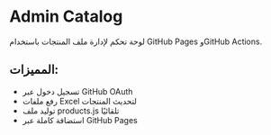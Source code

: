 # Admin Catalog

لوحة تحكم لإدارة ملف المنتجات باستخدام GitHub Pages وGitHub Actions.

## المميزات:
- تسجيل دخول عبر GitHub OAuth
- رفع ملفات Excel لتحديث المنتجات
- توليد ملف products.js تلقائيًا
- استضافة كاملة عبر GitHub Pages